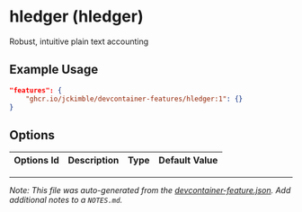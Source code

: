 
# hledger (hledger)

Robust, intuitive plain text accounting

## Example Usage

```json
"features": {
    "ghcr.io/jckimble/devcontainer-features/hledger:1": {}
}
```

## Options

| Options Id | Description | Type | Default Value |
|-----|-----|-----|-----|




---

_Note: This file was auto-generated from the [devcontainer-feature.json](https://github.com/jckimble/devcontainer-features/blob/main/src/hledger/devcontainer-feature.json).  Add additional notes to a `NOTES.md`._
